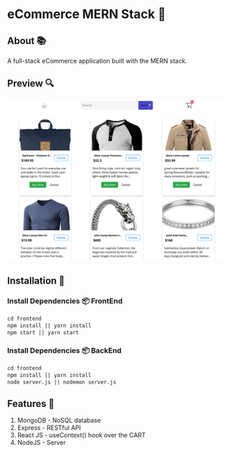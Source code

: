 # eCommerce MERN Stack 🧰

## About 📚

A full-stack eCommerce application built with the MERN stack.

## Preview 🔍

![Preview](screen.png)

## Installation 🔧

### Install Dependencies 📦 FrontEnd

    cd frontend
    npm install || yarn install
    npm start || yarn start

### Install Dependencies 📦 BackEnd

    cd frontend
    npm install || yarn install
    node server.js || nodemon server.js

## Features 🔎

1. MongoDB - NoSQL database 
2. Express - RESTful API
3. React JS - useContext() hook over the CART
4. NodeJS - Server
